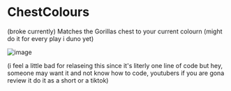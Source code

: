 # ChestColours
(broke currently)
Matches the Gorillas chest to your current colourn (might do it for every play i duno yet)

![image](https://user-images.githubusercontent.com/82724623/170614047-c1c6573e-f580-4618-b919-902529327387.png)

(i feel a little bad for relaseing this since it's literly one line of code but hey, someone may want it and not know how to code, youtubers if you are gona review it do it as a short or a tiktok)
